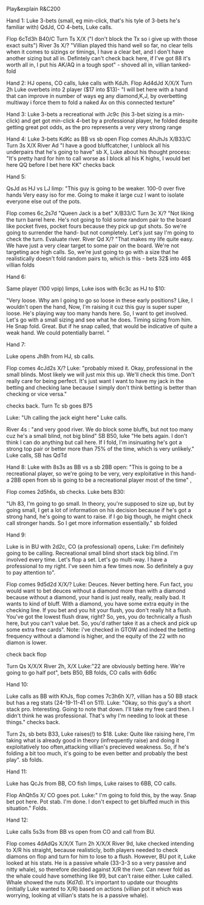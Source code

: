 Play&explain R&C200

Hand 1:
Luke 3-bets (small, eg min-click, that's his tyle of 3-bets he's familiar with) QdJd, CO 4-bets, Luke calls.

Flop 6cTd3h B40/C
Turn Ts X/X ("I don't block the Tx so i give up with those exact suits")
River 3s X/? "Villian played this hand well so far, no clear tells when it comes to sizings or timings, I have a clear bet, and I don't have another sizing but all in. Defintely can't check back here, if I've got 88 it's worth all in, I put his AK/AQ in a tough spot" - shoved all in, villian tanked-fold

Hand 2:
HJ opens, CO calls, luke calls with KdJh.
Flop Ad4dJd X/X/X
Turn 2h Luke overbets into 2 player ($17 into $13)- "I will bet here with a hand that can improve in number of ways eg any diamond,K,J, by overbetting multiway i force them to fold a naked Ax on this connected texture"

Hand 3:
Luke 3-bets a recreational with Jc9c (his 3-bet sizing is a min-click) and get got min-click 4-bet by a professional player, he folded despite getting great pot odds, as the pro represents a very very strong range

Hand 4:
Luke 3-bets KdKc as BB vs sb open
Flop comes AhJhJs X/B33/C
Turn 3s X/X
River Ad "I have a good bluffcatcher, I unblock all his underpairs that he's going to have" 
sb X, Luke about his thought process: "It's pretty hard for him to call worse as I block all his K highs, I would bet here QQ before I bet here KK" checks back

Hand 5:

QsJd as HJ vs LJ limp: "This guy is going to be weaker. 100-0 over five hands
Very easy iso  for me. Going to make it large cuz
I want to isolate everyone else out of
 the pots. 

Flop comes 6c,2s7d 
"Queen Jack is a bet" X/B33/C 
Turn 3c X/? "Not liking the turn barrel here. He's not going to fold some random pair to the board like pocket fives, pocket fours because they pick up gut shots. So we're going to surrender the hand- but not completely. Let's just say I'm going to check the
 turn. Evaluate river.
 River Qd X/?
  "That makes my life quite easy.  We have just a very clear target to some pair on the board. We're not targeting ace high calls. So, we're just going to go with a size that he realistically doesn't fold random pairs to, which is this - bets 32$ into 46$ villian folds 


Hand 6:

Same player (100 vpip) limps, Luke isos with 6c3c as HJ to $10: 

"Very loose. Why am I going to go so loose in these early positions? Like, I wouldn't open the hand, Now, I'm raising it cuz this guy is super super loose. He's playing way too many hands here. So, I want to get involved. Let's go with a small sizing  and see what he does. Timing sizing from him. He Snap fold. Great. But if he snap called, that would be indicative of quite a weak hand. We could potentially barrel. "

Hand 7:

Luke opens Jh8h from HJ, sb calls.

Flop comes 4cJd2s X/? Luke: "probably mixed it. Okay, professional in
the small blinds. Most likely we will just mix this up. We'll check this time. Don't really care for being perfect. It's just want I want to have my jack in the betting and checking lane because I simply don't think betting is better than checking or vice versa."

checks back.
Turn Tc sb goes B75 

Luke:  "Uh calling the jack eight here"
Luke calls.

River 4s
: "and very good river. We do block some bluffs, but not too many cuz he's a small blind, not big blind" SB B50, luke "He bets again. I don't think  I can do anything but call here. If I  fold, I'm insinuating he's got a strong  top pair or better more than 75% of the  time, which is very unlikely." Luke calls, SB has QdTd 

Hand 8:
Luke with 8s3s as BB vs a sb 2BB open:
"This is going to be a recreational player, so we're going to be very, very exploitative in this hand- a 2BB open from sb is going to be a recreational player most of the time" , 

Flop comes 2d5h6s, sb checks. Luke bets B30:

"Uh 83, I'm going to go small. In theory, you're supposed to size up, but by going small, I get a lot of information on his decision because if he's got a strong  hand, he's going to want to raise. 
if I go big though, he might check call  stronger hands. So I get more information essentially."
sb folded


Hand 9:

Luke is in BU with 2d2c, CO (a professional) opens, Luke: I'm definitely going to be calling. Recreational small blind short stack big blind. I'm involved every time. Let's flop a set. Let's go multi-way. I have a professional to my right. I've  seen him a few times now. So definitely  a guy to pay attention to". 

Flop comes 9d5d2d X/X/?
Luke: Deuces. Never betting here. Fun fact, you would want  to bet deuces without a diamond more than with a diamond because without a diamond, your hand is just really,  really, really bad. It wants to kind of  bluff. With a diamond, you have some extra equity in the checking line. If you bet and you hit your flush, you don't really hit a flush. You've got the  lowest flush draw, right? So, yes, you do technically a flush here, but you  can't value bet. So, you'd rather take it as a check and pick up some extra free cards". Note: i've checked in GTOW and indeed the betting frequency without a diamond is higher, and the equity of the 22 with no diamon is lower.

check back flop

Turn Qs X/X/X
River 2h, X/X Luke:"22 are obviously betting here. We're going to go half pot", bets B50, BB folds, CO calls with 6d6c



Hand 10:

Luke calls as BB with KhJs, flop comes 
7c3h6h X/?,
villian has a 50 BB stack but has a reg stats (24-19-11-41 on 511). Luke:
"Okay, so this guy's a short stack pro. Interesting. Going to note that down. I'll take my free card then. I didn't think he was professional. That's why I'm needing to look at these things." checks back.

Turn 2s, sb bets B33, Luke raises(!) to $18.
Luke: Quite like raising here, I'm taking what is already good in theory (infrequently raise) and doing it exploitatively too often,attacking villian's precieved weakness. So, if he's folding a bit too much, it's going to be even better and probably the best play".
sb folds.


Hand 11:

Luke has QcJs from BB, CO fish limps, Luke raises to 6BB, CO calls.

Flop AhQh5s X/ CO goes pot. Luke:" I'm going to  fold this, by the way. Snap bet pot here. Pot stab. I'm done. I don't expect to get bluffed much in this situation." Folds.

Hand 12:

Luke calls 5s3s from BB vs open from CO and call from BU.

Flop comes 4dAdQs X/X/X
Turn 2h X/X/X
River 9d, luke checked intending to X/R his straight, because realisticly, both players needed to check diamons on flop and turn for him to lose to a flush. However, BU pot it, Luke looked at his stats. He is a passive whale (33-3-3 so a very passive and nitty whale), so therefore decided against X/R the river. Can never fold as the whale could have something like 99, but can't raise either. Luke called. Whale showed the nuts (Kd7d).
It's important to update our thoughts (initially Luke wanted to X/R) based on actions (villian pot it which was worrying, looking at villian's stats he is a passive whale).


